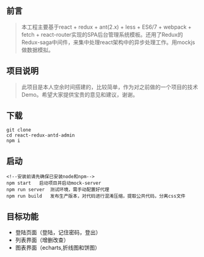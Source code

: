 ## 前言
> 本工程主要基于react + redux + ant(2.x) + less + ES6/7 + webpack + fetch + react-router实现的SPA后台管理系统模板。还用了Redux的Redux-saga中间件，来集中处理react架构中的异步处理工作。用mockjs做数据模拟。
## 项目说明
> 此项目是本人空余时间搭建的，比较简单，作为对之前做的一个项目的技术Demo。希望大家提供宝贵的意见和建议，谢谢。
## 下载

```
git clone
cd react-redux-antd-admin
npm i
```
## 启动

```
<!--安装前请先确保已安装node和npm-->
npm start   启动项目并启动mock-server
npm run server  测试环境，需手动配置好代理
npm run build   发布生产版本，对代码进行混淆压缩，提取公共代码，分离css文件
```
## 目标功能
- 登陆页面（登陆，记住密码，登出）
- 列表界面（增删改查）
- 图表界面（echarts,折线图和饼图）


